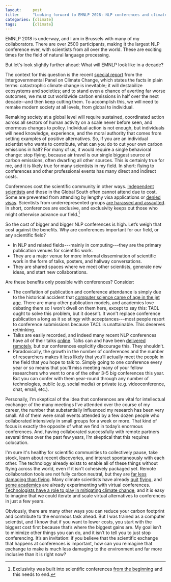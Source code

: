 ```yaml
---
layout:     post
title:      "Looking forward to EMNLP 2028: NLP conferences and climate change"
categories: [climate]
tags:       [climate]
---
```



EMNLP 2018 is underway, and I am in Brussels with many of my collaborators. 
There are over 2500 participants, making it the largest NLP conference ever,
with scientists from all over the world. These are exciting times for the 
field of natural language processing.

But let's look slightly further ahead: What will EMNLP look like in a 
decade?

The context for this question is the recent 
[special report](http://www.ipcc.ch/report/sr15/) from the 
Intergovernmental Panel on Climate Change, which states the facts in plain 
terms: catastrophic climate change is inevitable; it will destabilize 
ecosystems and societies; and to stand even a chance of averting far 
worse outcomes, we must cut worldwide carbon emissions in half over the 
next decade--and then keep cutting them. To accomplish this, we will need 
to remake modern society at all levels, from global to individual. 

Remaking society at a global level will require sustained, coordinated 
action across all sectors of human activity on a scale never before seen, 
and enormous changes to policy. Individual action is not enough, but 
individuals will need knowledge, experience, and 
the moral authority that comes from setting examples of positive alternatives. 
So, if you are an 
individual scientist who wants to contribute, what can you do to cut your 
own carbon emissions in half? For many of us, it would require a single 
behavioral change: stop flying, because air travel is our single biggest 
source of carbon emissions, often dwarfing all other sources. This is 
certainly true for me, and it is likely true for many scientists in my 
field. In short: flying to conferences and other professional events has 
many direct and indirect costs.

Conferences cost the scientific community in other ways. 
[Independent scientists](https://twitter.com/deliprao/status/1040109386805309440) 
and those in the Global South often cannot attend due to cost. Some are 
prevented from attending by lengthy visa applications or [denied visas](https://medium.com/@hadyelsahar/highlighting-visa-issues-in-scientific-conferences-a4a1bab49dee). 
Scientists from underrepresented groups [are harassed and assaulted](https://medium.com/@kristianlum/statistics-we-have-a-problem-304638dc5de5). 
In short, conferences are exclusive, and exclusivity keeps out those who 
might otherwise advance our field.[^1] 

So the cost of bigger and bigger NLP conferences is high. Let’s weigh that 
cost against the benefits. Why are conferences important for our field, 
or any scientific field?
* In NLP and related fields---mainly in computing---they are the primary 
  publication venues for scientific work.
* They are a major venue for more informal dissemination of scientific work 
  in the form of talks, posters, and hallway conversations.
* They are shared spaces where we meet other scientists, generate new ideas,
  and start new collaborations.

Are these benefits only possible with conferences? Consider:
* The conflation of publication and conference attendance is simply due to 
  the historical accident that [computer science came of age in the jet age](https://cacm.acm.org/magazines/2009/8/34492-viewpoint-time-for-computer-science-to-grow-up/fulltext). 
  There are many other publication models, and academics love debating them 
  so I won't dwell on them here, except to say this: TACL ought to 
  solve this problem, but it doesn’t. It won't replace conference 
  publication a long as it so stingy with acceptances---most people resort 
  to conference submissions because TACL is unattainable. This deserves 
  rethinking.
* Talks are easily recorded, and indeed many recent NLP conferences have all 
  of their talks [online](https://vimeo.com/aclweb). Talks can and have 
  been [delivered remotely](https://aclweb.org/adminwiki/index.php?title=Post-conference_Breakfast_(ACL2018)), 
  but our conferences explicitly discourage this. They shouldn’t.
* Paradoxically, the growth in the number of conferences and the number of 
  researchers makes it less likely that you’ll actually meet the people in 
  the field that you hope to talk to. Simply going to one conference every 
  year or so means that you’ll miss meeting many of your fellow researchers 
  who went to one of the other 3-5 big conferences this year. But you can 
  confer with them year-round through any number of technologies, 
  public (e.g. social media) or 
  private (e.g. videoconference, chat, email, etc.). 

Personally, I’m skeptical of the idea that conferences are vital for 
intellectual exchange: of the many meetings I’ve attended over the course 
of my career, the number that substantially influenced my research has been 
very small. All of them were small events attended by a few dozen people 
who collaborated intensively in small groups for a week or more. That 
kind of focus is exactly the opposite of what we find in today’s enormous 
conferences. And, having collaborated successfully with 
remote partners several times over the past few years, I’m skeptical that 
this requires colocation. 

I'm sure it's healthy for scientific communities to collectively pause, 
take stock, learn about recent discoveries, and interact spontaneously with 
each other. The technology already exists to enable all of these things 
without flying across the world, even if it isn't cohesively packaged yet. 
Remote collaboration tools are not fully carbon neutral, but 
they are [far less damaging than flying](https://dl.acm.org/citation.cfm?id=2657142). Many climate scientists have
already [quit](https://www.yesmagazine.org/issues/life-after-oil/how-far-can-we-get-without-flying-20160211)
[flying](https://www.nature.com/naturejobs/science/articles/10.1038/nj7659-565a), and
[some academics](https://academicflyingblog.wordpress.com/2018/09/11/the-climate-friendly-global-academic-conference-with-a-human-touch/) 
are already experimenting with virtual conferences. [Technologists have a role
to play in mitigating climate change](http://worrydream.com/ClimateChange/), 
and it is easy to imagine that we could iterate and scale virtual 
alternatives to conferences in just a few years. 

Obviously, there are many other ways you can reduce your carbon footprint 
and contribute to the enormous task ahead. But I was trained as a computer 
scientist, and I know that if you want to lower costs, you start with 
the biggest cost first because that’s where the biggest gains are. My goal 
isn’t to minimize other things you can do, and it isn’t to tell you to just 
stop conferencing. It’s an invitation: if you believe that the scientific
exchange that happens at conferences is important, how can you reimagine that exchange
to make is much less damaging to the environment and far more inclusive
than it is right now?

[^1]: Exclusivity was built into scientific conferences [from the beginning](https://www.visionlearning.com/en/library/Process-of-Science/49/The-How-and-Why-of-Scientific-Meetings/186#toc_2) and this needs to end.
